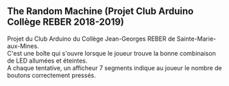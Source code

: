 ## The Random Machine (Projet Club Arduino Collège REBER 2018-2019)
Projet du Club Arduino du Collège Jean-Georges REBER de Sainte-Marie-aux-Mines.  
C'est une boîte qui s'ouvre lorsque le joueur trouve la bonne combinaison de LED allumées et éteintes.  
A chaque tentative, un afficheur 7 segments indique au joueur le nombre de boutons correctement pressés.